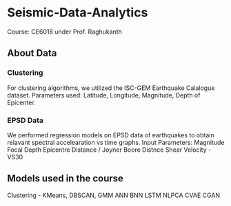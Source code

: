 # Seismic-Data-Analytics
Course: CE6018 under Prof. Raghukanth

## About Data
### Clustering
For clustering algorithms, we utilized the ISC-GEM Earthquake Calalogue dataset.
Parameters used: Latitude, Longitude, Magnitude, Depth of Epicenter.

### EPSD Data
We performed regression models on EPSD data of earthquakes to obtain relavant spectral accelearation vs time graphs.
Input Parameters:
  Magnitude
  Focal Depth
  Epicentre Distance / Joyner Boore Distnce
  Shear Velocity - VS30

## Models used in the course
  Clustering - KMeans, DBSCAN, GMM
  ANN
  BNN
  LSTM
  NLPCA
  CVAE
  CGAN

